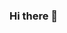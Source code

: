 ### Hi there 👋

<!--
**reza915/reza915** is a ✨ _special_ ✨ repository because its `README.md` (this file) appears on your GitHub profile.

Here are some ideas to get you startup

- 🔭 I’m currently working on ...
- 🌱 I’m currently learning ...
- 👯 I’m looking to collaborate on ...
- 🤔 I’m looking for help with ...
- 💬 Ask me about ...
- 📫 How to reach me: ...
- 😄 Pronouns: ...
- ⚡ Fun fact: ...
-->

